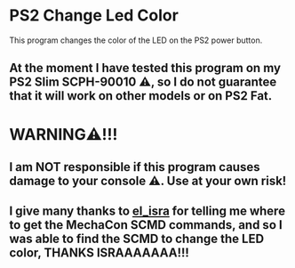 # PS2 Change Led Color

This program changes the color of the LED on the PS2 power button.

## At the moment I have tested this program on my PS2 Slim SCPH-90010 ⚠️, so I do not guarantee that it will work on other models or on PS2 Fat.

# WARNING⚠️!!!

## I am NOT responsible if this program causes damage to your console ⚠️. Use at your own risk!


## I give many thanks to [el_isra](https://github.com/israpps) for telling me where to get the MechaCon SCMD commands, and so I was able to find the SCMD to change the LED color, THANKS ISRAAAAAAA!!!
